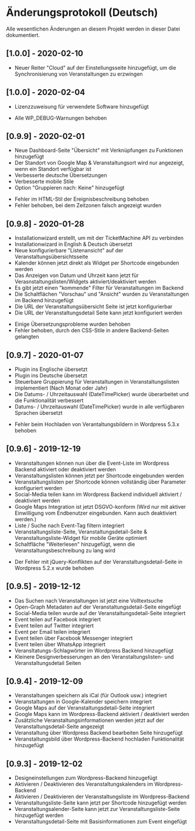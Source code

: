 # Änderungsprotokoll (Deutsch)
Alle wesentlichen Änderungen an diesem Projekt werden in dieser Datei dokumentiert.

## [1.0.0] - 2020-02-10
+   Neuer Reiter "Cloud" auf der Einstellungsseite hinzugefügt, um die Synchronisierung von Veranstaltungen zu erzwingen

## [1.0.0] - 2020-02-04
+   Lizenzzuweisung für verwendete Software hinzugefügt
-   Alle WP_DEBUG-Warnungen behoben

## [0.9.9] - 2020-02-01
+   Neue Dashboard-Seite "Übersicht" mit Verknüpfungen zu Funktionen hinzugefügt
+   Der Standort von Google Map & Veranstaltungsort wird nur angezeigt, wenn ein Standort verfügbar ist
+   Verbesserte deutsche Übersetzungen
+   Verbesserte mobile Stile
+   Option "Gruppieren nach: Keine" hinzugefügt
-   Fehler im HTML-Stil der Ereignisbeschreibung behoben
-   Fehler behoben, bei dem Zeitzonen falsch angezeigt wurden

## [0.9.8] - 2020-01-28
+   Installationwizard erstellt, um mit der TicketMachine API zu verbinden
+   Installationwizard in English & Deutsch übersetzt
+   Neue konfigurierbare "Listenansicht" auf der Veranstaltungsübersichtsseite
+   Kalender können jetzt direkt als Widget per Shortcode eingebunden werden
+   Das Anzeigen von Datum und Uhrzeit kann jetzt für Verasnstaltungslisten/Widgets aktiviert/deaktiviert werden
+   Es gibt jetzt einen "kommende" Filter für Veranstaltungen im Backend
+   Die Schaltflächen "Vorschau" und "Ansicht" wurden zu Veranstaltungen im Backend hinzugefügt
+   Die URL der Veranstaltungsübersicht Seite ist jetzt konfigurierbar
+   Die URL der Veranstaltungsdetail Seite kann jetzt konfiguriert werden
-   Einige Übersetzungsprobleme wurden behoben
-   Fehler behoben, durch den CSS-Stile in andere Backend-Seiten gelangten

## [0.9.7] - 2020-01-07
+   Plugin ins Englische übersetzt
+   Plugin ins Deutsche übersetzt
+   Steuerbare Gruppierung für Veranstaltungen in Veranstaltungslisten implementiert (Nach Monat oder Jahr)
+   Die Datums- / Uhrzeitauswahl (DateTimePicker) wurde überarbeitet und die Funktionalität verbessert
+   Datums- / Uhrzeitauswahl (DateTimePicker) wurde in alle verfügbaren Sprachen übersetzt
-   Fehler beim Hochladen von Verantaltungsbildern in Wordpress 5.3.x behoben

## [0.9.6] - 2019-12-19
+   Veranstaltungen können nun über die Event-Liste im Wordpress Backend aktiviert oder deaktiviert werden
+   Veranstaltungslisten können jetzt per Shortcode eingebunden werden
+   Veranstaltungslisten per Shortcode können vollständig über Parameter konfiguriert werden
+   Social-Media teilen kann im Wordpress Backend individuell aktiviert / deaktiviert werden
+   Google Maps Integration ist jetzt DSGVO-konform (Wird nur mit aktiver Einwilligung vom Endbenutzer eingebunden. Kann auch deaktiviert werden.)
+   Liste / Suche nach Event-Tag filtern integriert
+   Veranstaltungsliste-Seite, Veranstaltungsdetail-Seite & Veranstaltungsliste-Widget für mobile Geräte optimiert
+   Schaltfläche "Weiterlesen" hinzugefügt, wenn die Veranstaltungsbeschreibung zu lang wird
-   Der Fehler mit jQuery-Konflikten auf der Veranstaltungsdetail-Seite in Wordpress 5.2.x wurde behoben

## [0.9.5] - 2019-12-12
+   Das Suchen nach Veranstaltungen ist jetzt eine Volltextsuche
+   Open-Graph Metadaten auf der Veranstaltungsdetail-Seite eingefügt
+   Social-Media teilen wurde auf der Veranstaltungsdetail-Seite integriert
+   Event teilen auf Facebook integriert
+   Event teilen auf Twitter integriert
+   Event per Email teilen integriert
+   Event teilen über Facebook Messenger integriert
+   Event teilen über WhatsApp integriert
+   Veransltatungs-Schlagwörter im Wordpress Backend hinzugefügt
+   Kleinere Designverbesserungen an den Veranstaltungslisten- und Veranstaltungsdetail Seiten

## [0.9.4] - 2019-12-09
+   Veranstaltungen speichern als iCal (für Outlook usw.) integriert
+   Veranstaltungen in Google-Kalender speichern integriert
+   Google Maps auf der Veranstaltungsdetail-Seite integriert
+   Google Maps kann im Wordpress-Backend aktiviert / deaktiviert werden
+   Zusätzliche Veranstaltungsinformationen werden jetzt auf der Veranstaltungsdetail-Seite angezeigt
+   Veranstaltung über Wordpress Backend bearbeiten Seite hinzugefügt
+   Veranstaltungsbild über Wordpress-Backend hochladen Funktionalität hinzugefügt

## [0.9.3] - 2019-12-02
+   Designeinstellungen zum Wordpress-Backend hinzugefügt
+   Aktivieren / Deaktivieren des Veranstaltungskalenders im Wordpress-Backend
+   Aktivieren / Deaktivieren der Veranstaltungsliste im Wordpress-Backend
+   Veranstaltungsliste-Seite kann jetzt per Shortcode hinzugefügt werden
+   Veranstaltungsalender-Seite kann jetzt zur Veranstaltungsliste-Seite hinzugefügt werden
+   Veranstaltungsdetail-Seite mit Basisinformationen zum Event eingefügt